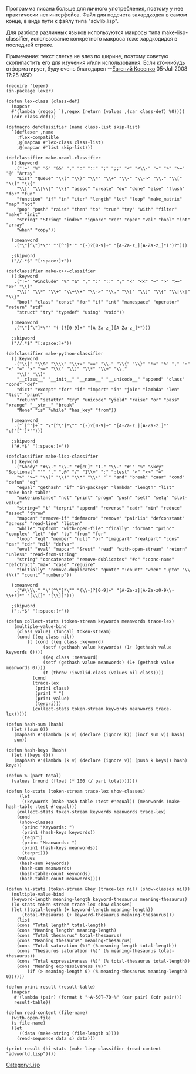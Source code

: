 Программа писана больше для личного употребления, поэтому у нее
практически нет интерфейса. Файл для подсчета захардкоден в
самом конце, в виде пути к файлу типа "advlib.lisp".

Для разбора различных языков используются макросы типа
make-lisp-classifier, использование конкретного макроса тоже хардкодидся
в последней строке.

Примечание: текст слегка не влез по ширине, поэтому советую скопипастить
его для изучения и/или использования. Если кто-нибудь отформатирует,
буду очень благодарен --[Евгений
Косенко](User:eugine_kosenko) 05-Jul-2008 17:25 MSD

    (require 'lexer)
    (in-package lexer)

    (defun lex-class (class-def)
      (mapcar
      #'(lambda (regex) `(,regex (return (values ,(car class-def) %0))))
      (cdr class-def)))

    (defmacro defclassifier (name class-list skip-list)
      `(deflexer ,name
        :flex-compatible
        ,@(mapcan #'lex-class class-list)
        ,@(mapcar #'list skip-list)))

    (defclassifier make-ocaml-classifier
      ((:keyword
       .("!=" "%" "&" "&&" "," ":" "::" ";" ";;" "<" "<\\-" "=" ">" ">=" "@" "Array"
        "List" "Queue" "\\(" "\\)" "\\*" "\\+" "\\-" "\\->" "\\." "\\[" "\\]" "\\{"
        "\\|" "\\|\\|" "\\}" "assoc" "create" "do" "done" "else" "flush" "for" "fun"
        "function" "if" "in" "iter" "length" "let" "loop" "make_matrix" "map" "not"
        "pop" "push" "raise" "then" "to" "true" "try" "with" "filter" "make" "init"
        "string" "String" "index" "ignore" "rec" "open" "val" "bool" "int" "array"
        "when" "copy"))

      (:meanword
       .("\"[^\"]*\"" "'[^']*'" "(-)?[0-9]+" "[A-Za-z_][A-Za-z_]*(')?")))

      ;skipword
      ("//.*$" "[:space:]+"))

    (defclassifier make-c++-classifier
      ((:keyword
       .("!=" "#include" "%" "&" "," ":" "::" ";" "<" "<<" "=" ">" ">=" ">>" "\\("
        "\\)" "\\*" "\\+" "\\+\\+" "\\->" "\\." "\\[" "\\]" "\\{" "\\|\\|" "\\}"
        "bool" "class" "const" "for" "if" "int" "namespace" "operator" "return" "std"
        "struct" "try" "typedef" "using" "void"))

      (:meanword
       .("\"[^\"]*\"" "(-)?[0-9]+" "[A-Za-z_][A-Za-z_]*")))

      ;skipword
      ("//.*$" "[:space:]+"))

    (defclassifier make-python-classifier
      ((:keyword
       .("\\|" "\\&" "\\\\" "\\+=" "==" "\\-" "\\{" "\\}" "!=" "%" "," ":" "<" "=" ">" ">=" "\\(" "\\)" "\\*" "\\+" "\\."
        "\\[" "\\]"
        "__class__" "__init__" "__name__" "__unicode__" "append" "class" "cond" "def"
        "dict" "except" "for" "if" "import" "in" "join" "lambda" "len" "list" "print"
        "return" "setattr" "try" "unicode" "yield" "raise" "or" "pass" "xrange" "__str__" "break"
        "None" "is" "while" "has_key" "from"))

      (:meanword
       .("`[^']+`" "\"[^\"]*\"" "(-)?[0-9]+" "[A-Za-z_][A-Za-z_]*" "u?'[^']*'")))

      ;skipword
      ("#.*$" "[:space:]+"))

    (defclassifier make-lisp-classifier
      ((:keyword
       .("&body" "#\\." "\\-" "#[cC]" "1-" "\\." "#'" "%" "&key" "&optional" "'" "," ",@" "/" "1\\+" ":" ":test" "<" "<>" "="
        ">" ">=" "\\(" "\\)" "\\*" "\\+" "`" "and" "break" "caar" "cond" "defun" "eq"
        "equal" "gethash" "if" "in-package" "lambda" "length" "list" "make-hash-table"
        "make-instance" "not" "print" "progn" "push" "setf" "setq" "slot-value"
        "string=" "t" "terpri" "append" "reverse" "cadr" "min" "reduce" "assoc" "throw"
        "mapcan" "remove-if" "defmacro" "remove" "pairlis" "defconstant" "across" "read-line" "listen"
        "while" "upfrom" "with-open-file" "finally" "format" "princ" "complex" "let" "do" "to" "from" "for"
        "loop" "eql" "member" "null" "or" "imagpart" "realpart" "cons" "car" "cdr" "nil" "defvar"
        "eval" "eval" "mapcar" "&rest" "read" "with-open-stream" "return" "unless" "read-from-string"
        "string" "concatenate" "remove-dublicates" "#c" ":conc-name" "defctruct" "max" "case" "require"
        "initially" "remove-duplicates" "quote" ":count" "when" "upto" "\\(\\)" "count" "numberp"))

      (:meanword
       .("#\\\\." "\"[^\"]*\"" "(\\-)?[0-9]+" "[A-Za-z][A-Za-z0-9\\-\\+!]*" "[\\[]" "[\\]]")))

      ;skipword
      (";.*$" "[:space:]+"))

    (defun collect-stats (token-stream keywords meanwords trace-lex)
       (multiple-value-bind
        (class value) (funcall token-stream)
        (cond ((eq class nil))
            (t (cond ((eq class :keyword)
                  (setf (gethash value keywords) (1+ (gethash value keywords 0))))
                  ((eq class :meanword)
                  (setf (gethash value meanwords) (1+ (gethash value meanwords 0))))
                  (t (throw :invalid-class (values nil class))))
              (cond
              (trace-lex
               (prin1 class)
               (prin1 " ")
               (prin1 value)
               (terpri)))
              (collect-stats token-stream keywords meanwords trace-lex)))))

    (defun hash-sum (hash)
      (let ((sum 0))
       (maphash #'(lambda (k v) (declare (ignore k)) (incf sum v)) hash)
       sum))

    (defun hash-keys (hash)
      (let ((keys ()))
       (maphash #'(lambda (k v) (declare (ignore v)) (push k keys)) hash) keys))

    (defun % (part total)
      (values (round (float (* 100 (/ part total))))))

    (defun lo-stats (token-stream trace-lex show-classes)
         (let
          ((keywords (make-hash-table :test #'equal)) (meanwords (make-hash-table :test #'equal)))
        (collect-stats token-stream keywords meanwords trace-lex)
        (cond
         (show-classes
          (princ "Keywords: ")
          (prin1 (hash-keys keywords))
          (terpri)
          (princ "Meanwords: ")
          (prin1 (hash-keys meanwords))
          (terpri)))
        (values
         (hash-sum keywords)
         (hash-sum meanwords)
         (hash-table-count keywords)
         (hash-table-count meanwords))))

    (defun hi-stats (token-stream &key (trace-lex nil) (show-classes nil))
      (multiple-value-bind
      (keyword-length meaning-length keyword-thesaurus meaning-thesaurus)
      (lo-stats token-stream trace-lex show-classes)
      (let ((total-length (+ keyword-length meaning-length))
          (total-thesaurus (+ keyword-thesaurus meaning-thesaurus)))
        (list
        (cons "Total length" total-length)
        (cons "Meaning length" meaning-length)
        (cons "Total thesaurus" total-thesaurus)
        (cons "Meaning thesaurus" meaning-thesaurus)
        (cons "Total saturation (%)" (% meaning-length total-length))
        (cons "Thesaurus saturation (%)" (% meaning-thesaurus total-thesaurus))
        (cons "Total expressiveness (%)" (% total-thesaurus total-length))
        (cons "Meaning expressiveness (%)"
            (if (> meaning-length 0) (% meaning-thesaurus meaning-length) 0))))))

    (defun print-result (result-table)
      (mapcar
       #'(lambda (pair) (format t "~A~50T~7D~%" (car pair) (cdr pair)))
       result-table))

    (defun read-content (file-name)
      (with-open-file
      (s file-name)
      (let
         ((data (make-string (file-length s))))
        (read-sequence data s) data)))

    (print-result (hi-stats (make-lisp-classifier (read-content "advworld.lisp"))))

[Category:Lisp](Category:Lisp)
